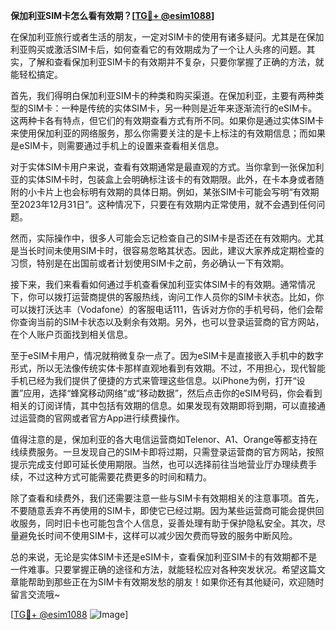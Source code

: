 **保加利亚SIM卡怎么看有效期？[[TG💪+ @esim1088](https://t.me/s/esim1088)]**

在保加利亚旅行或者生活的朋友，一定对SIM卡的使用有诸多疑问。尤其是在保加利亚购买或激活SIM卡后，如何查看它的有效期成为了一个让人头疼的问题。其实，了解和查看保加利亚SIM卡的有效期并不复杂，只要你掌握了正确的方法，就能轻松搞定。

首先，我们得明白保加利亚SIM卡的种类和购买渠道。在保加利亚，主要有两种类型的SIM卡：一种是传统的实体SIM卡，另一种则是近年来逐渐流行的eSIM卡。这两种卡各有特点，但它们的有效期查看方式有所不同。如果你是通过实体SIM卡来使用保加利亚的网络服务，那么你需要关注的是卡上标注的有效期信息；而如果是eSIM卡，则需要通过手机上的设置来查看相关信息。

对于实体SIM卡用户来说，查看有效期通常是最直观的方式。当你拿到一张保加利亚的实体SIM卡时，包装盒上会明确标注该卡的有效期限。此外，在卡本身或者随附的小卡片上也会标明有效期的具体日期。例如，某张SIM卡可能会写明“有效期至2023年12月31日”。这种情况下，只要在有效期内正常使用，就不会遇到任何问题。

然而，实际操作中，很多人可能会忘记检查自己的SIM卡是否还在有效期内。尤其是当长时间未使用SIM卡时，很容易忽略其状态。因此，建议大家养成定期检查的习惯，特别是在出国前或者计划使用SIM卡之前，务必确认一下有效期。

接下来，我们来看看如何通过手机查看保加利亚实体SIM卡的有效期。通常情况下，你可以拨打运营商提供的客服热线，询问工作人员你的SIM卡状态。比如，你可以拨打沃达丰（Vodafone）的客服电话111，告诉对方你的手机号码，他们会帮你查询当前的SIM卡状态以及剩余有效期。另外，也可以登录运营商的官方网站，在个人账户页面找到相关信息。

至于eSIM卡用户，情况就稍微复杂一点了。因为eSIM卡是直接嵌入手机中的数字形式，所以无法像传统实体卡那样直观地看到有效期。不过，不用担心，现代智能手机已经为我们提供了便捷的方式来管理这些信息。以iPhone为例，打开“设置”应用，选择“蜂窝移动网络”或“移动数据”，然后点击你的eSIM号码，你会看到相关的订阅详情，其中包括有效期的信息。如果发现有效期即将到期，可以直接通过运营商的官网或者官方App进行续费操作。

值得注意的是，保加利亚的各大电信运营商如Telenor、A1、Orange等都支持在线续费服务。一旦发现自己的SIM卡即将过期，只需登录运营商的官方网站，按照提示完成支付即可延长使用期限。当然，也可以选择前往当地营业厅办理续费手续，不过这种方式可能需要花费更多的时间和精力。

除了查看和续费外，我们还需要注意一些与SIM卡有效期相关的注意事项。首先，不要随意丢弃不再使用的SIM卡，即使它已经过期。因为某些运营商可能会提供回收服务，同时旧卡也可能包含个人信息，妥善处理有助于保护隐私安全。其次，尽量避免长时间不使用SIM卡，这样可以减少因欠费而导致的服务中断风险。

总的来说，无论是实体SIM卡还是eSIM卡，查看保加利亚SIM卡的有效期都不是一件难事。只要掌握正确的途径和方法，就能轻松应对各种突发状况。希望这篇文章能帮助到那些正在为SIM卡有效期发愁的朋友！如果你还有其他疑问，欢迎随时留言交流哦~

[[TG💪+ @esim1088](https://t.me/s/esim1088) ![Image](https://i.postimg.cc/4NQfJmqS/Snipaste-2025-05-13-00-14-12.png)]